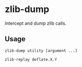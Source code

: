 # zlib-dump

Intercept and dump zlib calls.

## Usage

```zlib-dump utility [argument ...]```

```zlib-replay deflate.X.Y```
